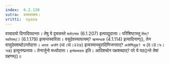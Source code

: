 ```yaml
---
index:  6.2.130
sutra:  वग्र्यादयश्च।
vritti:  nyasa
---
```


वग्र्यादयो दिगादियदन्ताः। तेषु ये द्व्यचस्ते `यतोऽनावः` (6.1.207) इत्याद्युदात्ताः। परिशिष्टास्तु `तित्? स्वरितम्()` (6.1.179) इत्यन्तस्वरिताः। वसुदेवस्यापत्यम्? `ऋष्यन्धक` (4.1.114) इत्यादिनाण्(), तेन वासुदेवशब्दोऽन्तोदात्तः। `अरज अर्जने` (धा।पा।२२४) इत्यस्माच्चुरादिणिजन्तात्? `अजेर्णिलुक्? च` (द।उ।५।५७) इत्युनण्प्रत्ययः। तेनार्जुनो मध्योदात्तः। `इत्येवमादयः` इति। आदिशब्देन पक्षशब्दात्? परे ये पठ()न्ते तेषां ग्रहणम्()॥
